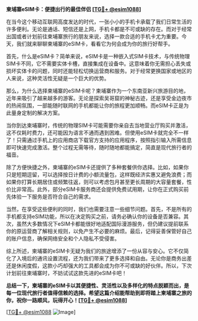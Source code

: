**柬埔寨eSIM卡：便捷出行的最佳伴侣 [[TG💪+ @esim1088](https://t.me/s/esim1088)]**

在当今这个移动互联网高度发达的时代，一张小小的手机卡承载了我们日常生活的许多便利。无论是通话、短信还是上网，手机卡都是不可或缺的存在。而对于经常出国或者计划前往柬埔寨旅行的朋友来说，选择一款合适的手机卡尤为重要。今天，我们就来聊聊柬埔寨的eSIM卡，看看它为何会成为你的旅行好帮手。

首先，什么是eSIM卡？简单来说，eSIM卡是一种嵌入式SIM卡技术，与传统物理SIM卡不同，它不需要实体卡槽，直接集成在设备中。这意味着你无需担心丢失或损坏实体卡的问题，同时还能轻松切换运营商和服务。对于经常更换国家或地区的人来说，这种灵活性无疑是一个巨大的优势。

那么，为什么选择柬埔寨的eSIM卡呢？柬埔寨作为一个东南亚新兴旅游目的地，近年来吸引了越来越多的游客。无论是探索吴哥窟的神秘古迹，还是享受金边夜市的热闹氛围，一部能随时联网的手机都能让你的旅程更加顺畅。而eSIM卡正是为此量身定制的解决方案。

当你到达柬埔寨时，传统的物理SIM卡可能需要你亲自去当地营业厅购买并激活，这不仅耗时费力，还可能因为语言不通而遇到困难。但使用eSIM卡就完全不一样了！只需通过手机上的应用商店下载官方支持的应用程序，按照指引输入所需信息即可快速完成激活。整个过程无需等待，随时随地都能搞定，简直是现代旅行者的福音。

除了方便快捷之外，柬埔寨的eSIM卡还提供了多种套餐供你选择。比如，如果你只是短期逗留，可以选择按日计费的小额流量包，这样既经济实惠又避免浪费；而如果你打算长期居住或频繁往返，则可以考虑包月甚至更长周期的大容量套餐，性价比非常高。此外，部分eSIM卡服务商还会提供免费试用期，让你在正式购买前先体验一下服务是否符合自己的需求。

当然，在享受这些便利的同时，我们也需要注意一些细节问题。首先，不是所有的手机都支持eSIM功能，所以在决定购买之前，请务必确认你的设备是否兼容。其次，虽然大多数情况下eSIM卡都能很好地适配国际漫游服务，但仍建议提前联系你的原运营商了解相关规则，以免产生不必要的麻烦。最后，记得妥善保管好自己的账户信息，确保网络安全和个人隐私不受侵害。

综上所述，柬埔寨的eSIM卡无疑为我们的旅途增添了一份从容与安心。它不仅简化了入境后的通讯设置流程，还为我们带来了更多选择和自由。无论你是商务出差还是休闲度假，这款小巧却强大的工具都会成为你不可或缺的好伙伴。所以，下次计划前往柬埔寨时，不妨试试这款先进的eSIM卡吧！

**总结一下，柬埔寨的eSIM卡以其便捷性、灵活性以及多样化的特点脱颖而出，是每一位现代旅行者值得信赖的选择。希望这篇介绍能帮助到即将踏上柬埔寨之旅的你，祝你一路顺风，玩得开心！[[TG💪+ @esim1088](https://t.me/s/esim1088)]**

[[TG💪+ @esim1088](https://t.me/s/esim1088) ![Image](https://i.postimg.cc/4NQfJmqS/Snipaste-2025-05-13-00-14-12.png)]